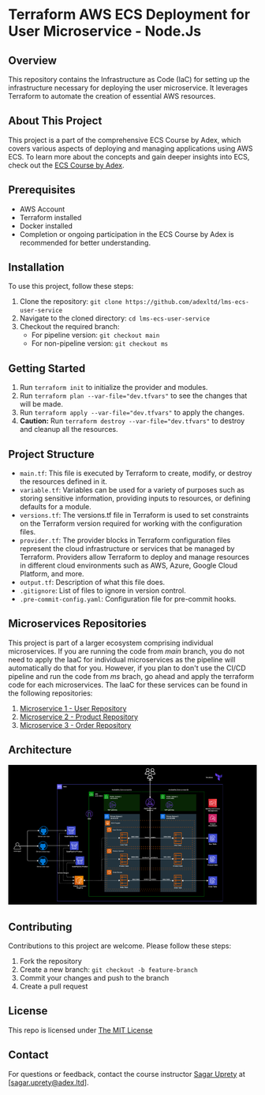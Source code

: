 # Terraform AWS ECS Deployment for User Microservice - Node.Js

## Overview
This repository contains the Infrastructure as Code (IaC) for setting up the infrastructure necessary for deploying the user microservice. It leverages Terraform to automate the creation of essential AWS resources.

## About This Project
This project is a part of the comprehensive ECS Course by Adex, which covers various aspects of deploying and managing applications using AWS ECS. To learn more about the concepts and gain deeper insights into ECS, check out the [ECS Course by Adex](#).

## Prerequisites
- AWS Account
- Terraform installed
- Docker installed
- Completion or ongoing participation in the ECS Course by Adex is recommended for better understanding.

## Installation
To use this project, follow these steps:
1. Clone the repository: `git clone https://github.com/adexltd/lms-ecs-user-service`
2. Navigate to the cloned directory: `cd lms-ecs-user-service`
3. Checkout the required branch:
   - For pipeline version: `git checkout main`
   - For non-pipeline version: `git checkout ms`


## Getting Started

1. Run `terraform init` to initialize the provider and modules.
2. Run `terraform plan --var-file="dev.tfvars"` to see the changes that will be made.
3. Run `terraform apply --var-file="dev.tfvars"` to apply the changes.
4. **Caution:** Run `terraform destroy --var-file="dev.tfvars"` to destroy and cleanup all the resources.


## Project Structure

- `main.tf`:  This file is executed by Terraform to create, modify, or destroy the resources defined in it.
- `variable.tf`: Variables can be used for a variety of purposes such as storing sensitive information, providing inputs to resources, or defining defaults for a module.
- `versions.tf`: The versions.tf file in Terraform is used to set constraints on the Terraform version required for working with the configuration files.
- `provider.tf`: The provider blocks in Terraform configuration files represent the cloud infrastructure or services that be managed by Terraform. Providers allow Terraform to deploy and manage resources in different cloud environments such as AWS, Azure, Google Cloud Platform, and more.
- `output.tf`: Description of what this file does.
- `.gitignore`: List of files to ignore in version control.
- `.pre-commit-config.yaml`: Configuration file for pre-commit hooks.

## Microservices Repositories
This project is part of a larger ecosystem comprising individual microservices. If you are running the code from *main* branch, you do not need to apply the IaaC for individual microservices as the pipeline will automatically do that for you. However, if you plan to don't use the CI/CD pipeline and run the code from *ms* brach, go ahead and apply the terraform code for each microservices. The IaaC for these services can be found in the following repositories:
1. [Microservice 1 - User Repository](https://github.com/adexltd/lms-ecs-user-service)
2. [Microservice 2 - Product Repository](https://github.com/adexltd/lms-ecs-product-service)
3. [Microservice 3 - Order Repository](https://github.com/adexltd/lms-ecs-order-service)

## Architecture
![AWS Architecture](image.png)

## Contributing
Contributions to this project are welcome. Please follow these steps:
1. Fork the repository
2. Create a new branch: `git checkout -b feature-branch`
3. Commit your changes and push to the branch
4. Create a pull request

## License
This repo is licensed under [The MIT License](https://opensource.org/license/mit/)

## Contact
For questions or feedback, contact the course instructor [Sagar Uprety](https://bio.link/sagaruprety) at [sagar.uprety@adex.ltd].
